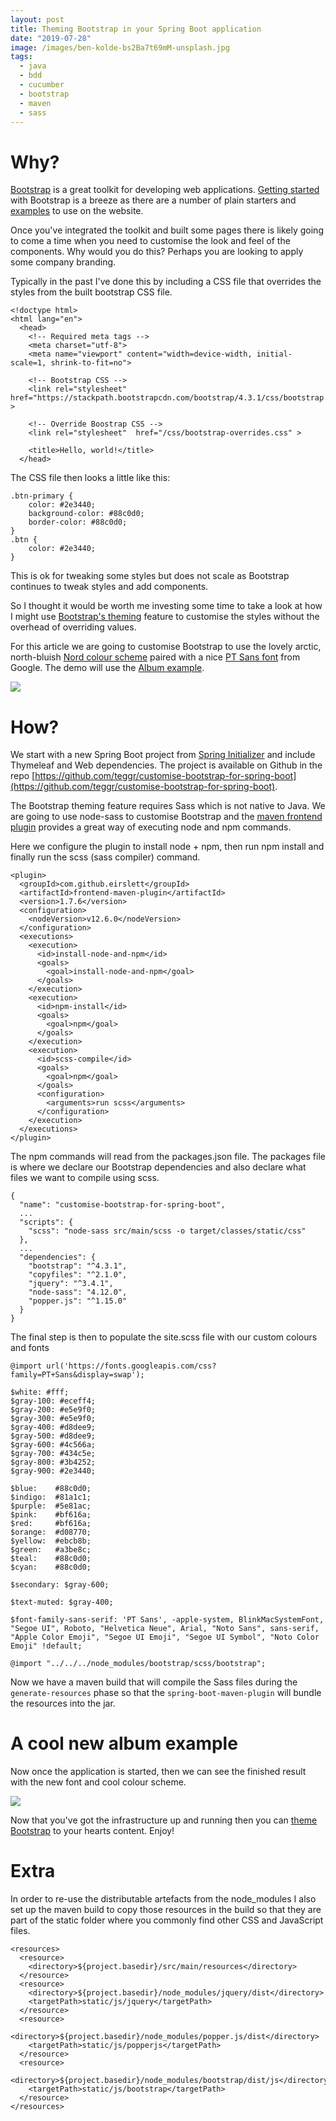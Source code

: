 ```yaml
---
layout: post
title: Theming Bootstrap in your Spring Boot application
date: "2019-07-28"
image: /images/ben-kolde-bs2Ba7t69mM-unsplash.jpg
tags:
  - java
  - bdd
  - cucumber
  - bootstrap
  - maven
  - sass
---
```

# Why?

[Bootstrap](https://getbootstrap.com/) is a great toolkit for developing web applications. [Getting started](https://getbootstrap.com/docs/4.3/getting-started/introduction/) with Bootstrap is a breeze as there are a number of plain starters and [examples](https://getbootstrap.com/docs/4.3/examples/) to use on the website.

Once you've integrated the toolkit and built some pages there is likely going to come a time when you need to customise the look and feel of the components. Why would you do this? Perhaps you are looking to apply some company branding.

Typically in the past I've done this by including a CSS file that overrides the styles from the built  bootstrap CSS file.

```
<!doctype html>
<html lang="en">
  <head>
    <!-- Required meta tags -->
    <meta charset="utf-8">
    <meta name="viewport" content="width=device-width, initial-scale=1, shrink-to-fit=no">

    <!-- Bootstrap CSS -->
    <link rel="stylesheet"  href="https://stackpath.bootstrapcdn.com/bootstrap/4.3.1/css/bootstrap.min.css" >

    <!-- Override Boostrap CSS -->
    <link rel="stylesheet"  href="/css/bootstrap-overrides.css" >

    <title>Hello, world!</title>
  </head>
```
The CSS file then looks a little like this:
```
.btn-primary {
    color: #2e3440;
    background-color: #88c0d0;
    border-color: #88c0d0;
}
.btn {
    color: #2e3440;
}
```
This is ok for tweaking some styles but does not scale as Bootstrap continues to tweak styles and add components.

So I thought it would be worth me investing some time to take a look at how I might use [Bootstrap's theming](https://getbootstrap.com/docs/4.3/getting-started/theming/) feature to customise the styles without the overhead of overriding values.

For this article we are going to customise Bootstrap to use the lovely arctic, north-bluish [Nord colour scheme](https://www.nordtheme.com/) paired with a nice [PT Sans font](https://fonts.google.com/specimen/PT+Sans) from Google. The demo will use the [Album example](https://getbootstrap.com/docs/4.3/examples/album).

![]({{site.baseurl}}/images/customise-bootstrap-for-spring-boot-original.png)

# How?

We start with a new Spring Boot project from [Spring Initializer](https://start.spring.io/) and include Thymeleaf and Web dependencies. The project is available on Github in the repo [https://github.com/teggr/customise-bootstrap-for-spring-boot](https://github.com/teggr/customise-bootstrap-for-spring-boot).

The Bootstrap theming feature requires Sass which is not native to Java. We are going to use node-sass to customise Bootstrap and the [maven frontend plugin](https://github.com/eirslett/frontend-maven-plugin) provides a great way of executing node and npm commands.

Here we configure the plugin to install node + npm, then run npm install and finally run the scss (sass compiler) command.

```
<plugin>
  <groupId>com.github.eirslett</groupId>
  <artifactId>frontend-maven-plugin</artifactId>
  <version>1.7.6</version>
  <configuration>
    <nodeVersion>v12.6.0</nodeVersion>
  </configuration>
  <executions>
    <execution>
      <id>install-node-and-npm</id>
      <goals>
        <goal>install-node-and-npm</goal>
      </goals>
    </execution>
    <execution>
      <id>npm-install</id>
      <goals>
        <goal>npm</goal>
      </goals>
    </execution>
    <execution>
      <id>scss-compile</id>
      <goals>
        <goal>npm</goal>
      </goals>
      <configuration>
        <arguments>run scss</arguments>
      </configuration>
    </execution>
  </executions>
</plugin>

```
The npm commands will read from the packages.json file. The packages file is where we declare our Bootstrap dependencies and also declare what files we want to compile using scss.
```
{
  "name": "customise-bootstrap-for-spring-boot",
  ...
  "scripts": {
    "scss": "node-sass src/main/scss -o target/classes/static/css"
  },
  ...
  "dependencies": {
    "bootstrap": "^4.3.1",
    "copyfiles": "^2.1.0",
    "jquery": "^3.4.1",
    "node-sass": "4.12.0",
    "popper.js": "^1.15.0"
  }
}
```
The final step is then to populate the site.scss file with our custom colours and fonts
```
@import url('https://fonts.googleapis.com/css?family=PT+Sans&display=swap');

$white: #fff;
$gray-100: #eceff4;
$gray-200: #e5e9f0;
$gray-300: #e5e9f0;
$gray-400: #d8dee9;
$gray-500: #d8dee9;
$gray-600: #4c566a;
$gray-700: #434c5e;
$gray-800: #3b4252;
$gray-900: #2e3440;

$blue:    #88c0d0;
$indigo:  #81a1c1;
$purple:  #5e81ac;
$pink:    #bf616a;
$red:     #bf616a;
$orange:  #d08770;
$yellow:  #ebcb8b;
$green:   #a3be8c;
$teal:    #88c0d0;
$cyan:    #88c0d0;

$secondary: $gray-600;

$text-muted: $gray-400;

$font-family-sans-serif: 'PT Sans', -apple-system, BlinkMacSystemFont, "Segoe UI", Roboto, "Helvetica Neue", Arial, "Noto Sans", sans-serif, "Apple Color Emoji", "Segoe UI Emoji", "Segoe UI Symbol", "Noto Color Emoji" !default;

@import "../../../node_modules/bootstrap/scss/bootstrap";
```
Now we have a maven build that will compile the Sass files during the ```generate-resources``` phase so that the ```spring-boot-maven-plugin``` will bundle the resources into the jar.

# A cool new album example

Now once the application is started, then we can see the finished result with the new font and cool colour scheme.

![]({{site.baseurl}}/images/customise-bootstrap-for-spring-boot-bootstrap.png)

Now that you've got the infrastructure up and running then you can [theme Bootstrap](https://getbootstrap.com/docs/4.3/getting-started/theming/) to your hearts content. Enjoy!

# Extra

In order to re-use the distributable artefacts from the node_modules I also set up the maven build to copy those resources in the build so that they are part of the static folder where you commonly find other  CSS and JavaScript files.
```
<resources>
  <resource>
    <directory>${project.basedir}/src/main/resources</directory>
  </resource>
  <resource>
    <directory>${project.basedir}/node_modules/jquery/dist</directory>
    <targetPath>static/js/jquery</targetPath>
  </resource>
  <resource>
    <directory>${project.basedir}/node_modules/popper.js/dist</directory>
    <targetPath>static/js/popperjs</targetPath>
  </resource>
  <resource>
    <directory>${project.basedir}/node_modules/bootstrap/dist/js</directory>
    <targetPath>static/js/bootstrap</targetPath>
  </resource>
</resources>
```
